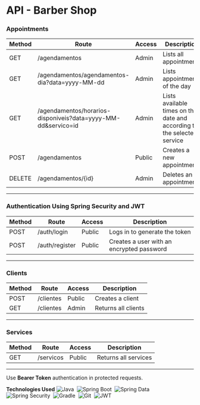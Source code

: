 # API - Barber Shop

### Appointments

| Method | Route                                                              | Access   | Description                                                                 |
|--------|--------------------------------------------------------------------|----------|-----------------------------------------------------------------------------|
| GET    | /agendamentos                                                      | Admin    | Lists all appointments                                                      |
| GET    | /agendamentos/agendamentos-dia?data=yyyy-MM-dd                     | Admin    | Lists appointments of the day                                               |
| GET    | /agendamentos/horarios-disponiveis?data=yyyy-MM-dd&servico=id      | Admin    | Lists available times on the date and according to the selected service     |
| POST   | /agendamentos                                                      | Public   | Creates a new appointment                                                   |
| DELETE | /agendamentos/{id}                                                 | Admin    | Deletes an appointment                                                      |

---

### Authentication Using Spring Security and JWT

| Method | Route                       | Access   | Description                               |
|--------|-----------------------------|----------|-------------------------------------------|
| POST   | /auth/login                 | Public   | Logs in to generate the token              |
| POST   | /auth/register              | Public   | Creates a user with an encrypted password |

---

### Clients

| Method | Route                       | Access   | Description                               |
|--------|-----------------------------|----------|-------------------------------------------|
| POST   | /clientes                   | Public   | Creates a client                          |
| GET    | /clientes                   | Admin    | Returns all clients                       |

---

### Services

| Method | Route                       | Access   | Description                               |
|--------|-----------------------------|----------|-------------------------------------------|
| GET    | /servicos                   | Public   | Returns all services                      |

---

Use **Bearer Token** authentication in protected requests.

**Technologies Used**
![Java](https://img.shields.io/badge/java-%23ED8B00.svg?style=for-the-badge&logo=openjdk&logoColor=white)&nbsp;
![Spring Boot](https://img.shields.io/badge/Spring_Boot-6DB33F?style=for-the-badge&logo=spring-boot&logoColor=white)&nbsp;
![Spring Data](https://img.shields.io/badge/Spring_data_jpa-6DB33F?style=for-the-badge&logo=SpringSecurity&logoColor=white)&nbsp;
![Spring Security](https://img.shields.io/badge/Spring%20Security-6DB33F?style=for-the-badge&logo=springsecurity&logoColor=white)&nbsp;
![Gradle](https://img.shields.io/badge/Gradle-02303A?style=for-the-badge&logo=Gradle&logoColor=white)&nbsp;
![Git](https://img.shields.io/badge/GIT-E44C30?style=for-the-badge&logo=git&logoColor=white)&nbsp;
![JWT](https://img.shields.io/badge/JWT-black?style=plastic&logo=JSON%20web%20tokens)&nbsp;

